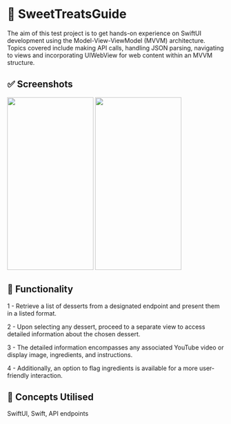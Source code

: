 # 🎯 SweetTreatsGuide
The aim of this test project is to get hands-on experience on SwiftUI development using the Model-View-ViewModel (MVVM) architecture. Topics covered include making API calls, handling JSON parsing, navigating to views and incorporating UIWebView for web content within an MVVM structure.

## ✅ Screenshots
<p>
<img src="https://github.com/hadiachaudhary10/TheMealDBProject/blob/main/TheMealDBTestProject/Screenshots/Simulator%20Screen%20Shot%20-%20iPhone%2014%20Pro%20Max%20-%202024-02-19%20at%2022.39.02.png" width="200" height="400" />
<img src="https://github.com/hadiachaudhary10/TheMealDBProject/blob/main/TheMealDBTestProject/Screenshots/Simulator%20Screen%20Shot%20-%20iPhone%2014%20Pro%20Max%20-%202024-02-19%20at%2022.39.11.png" width="200" height="400" />
</p>

## 🚀 Functionality
<p> 1 - Retrieve a list of desserts from a designated endpoint and present them in a listed format.</p>
<p> 2 - Upon selecting any dessert, proceed to a separate view to access detailed information about the chosen dessert.</p>
<p> 3 - The detailed information encompasses any associated YouTube video or display image, ingredients, and instructions.</p>
<p> 4 - Additionally, an option to flag ingredients is available for a more user-friendly interaction.</p>

## 💯 Concepts Utilised
SwiftUI, Swift, API endpoints
